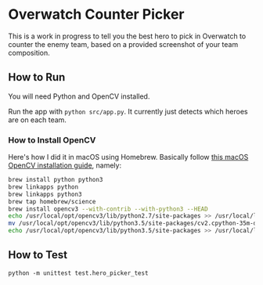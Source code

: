 # Overwatch Counter Picker

This is a work in progress to tell you the best hero to pick in Overwatch to
counter the enemy team, based on a provided screenshot of your team composition.

## How to Run

You will need Python and OpenCV installed.

Run the app with `python src/app.py`. It currently just detects which heroes are
on each team.

### How to Install OpenCV

Here's how I did it in macOS using Homebrew. Basically follow
[this macOS OpenCV installation guide](http://www.pyimagesearch.com/2016/12/19/install-opencv-3-on-macos-with-homebrew-the-easy-way/),
namely:

```bash
brew install python python3
brew linkapps python
brew linkapps python3
brew tap homebrew/science
brew install opencv3 --with-contrib --with-python3 --HEAD
echo /usr/local/opt/opencv3/lib/python2.7/site-packages >> /usr/local/lib/python2.7/site-packages/opencv3.pth
mv /usr/local/opt/opencv3/lib/python3.5/site-packages/cv2.cpython-35m-darwin.so /usr/local/opt/opencv3/lib/python3.5/site-packages/cv2.so
echo /usr/local/opt/opencv3/lib/python3.5/site-packages >> /usr/local/lib/python3.5/site-packages/opencv3.pth
```

## How to Test

`python -m unittest test.hero_picker_test`
